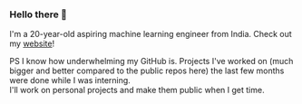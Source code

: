 ### Hello there 👋  
  
I'm a 20-year-old aspiring machine learning engineer from India. Check out my [website](https://rishab.codes/)!
   
PS I know how underwhelming my GitHub is. Projects I've worked on (much bigger and better compared to the public repos here) the last few months were done while I was interning.  
I'll work on personal projects and make them public when I get time.  
